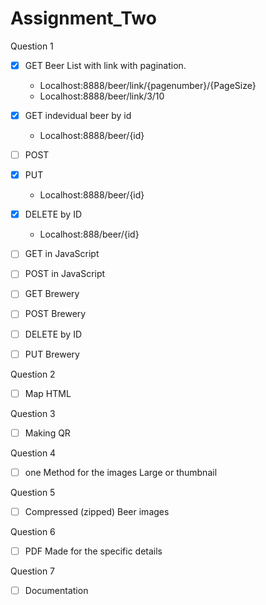 # Assignment_Two

Question 1

- [x] GET Beer List with link with pagination.
     -   Localhost:8888/beer/link/{pagenumber}/{PageSize}
     -   Localhost:8888/beer/link/3/10
- [x] GET indevidual beer by id
     -   Localhost:8888/beer/{id}
- [ ] POST 
- [x] PUT
     - Localhost:8888/beer/{id}
- [x] DELETE by ID
     -    Localhost:888/beer/{id}
- [ ] GET in JavaScript
- [ ] POST in JavaScript

- [ ] GET Brewery
- [ ] POST Brewery
- [ ] DELETE by ID
- [ ] PUT Brewery

Question 2 

- [ ] Map HTML

Question 3

- [ ] Making QR

Question 4

- [ ] one Method for the images Large or thumbnail

Question 5

- [ ] Compressed (zipped) Beer images

Question 6

- [ ] PDF Made for the specific details

Question 7

- [ ] Documentation
